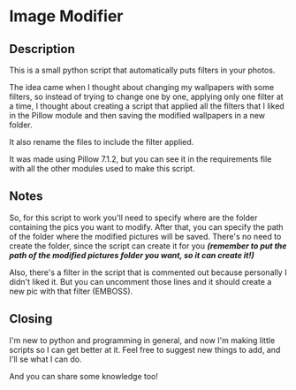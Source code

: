 # Image Modifier

## Description

This is a small python script that automatically puts filters in your photos.

The idea came when I thought about changing my wallpapers with some filters, so instead of trying to change one by one, applying only one filter at a time, I thought about creating a script that applied all the filters that I liked in the Pillow module and then saving the modified wallpapers in a new folder.

It also rename the files to include the filter applied.

It was made using Pillow 7.1.2, but you can see it in the requirements file with all the other modules used to make this script.

## Notes

So, for this script to work you'll need to specify where are the folder containing the pics you want to modify. After that, you can specify the path of the folder where the modified pictures will be saved. There's no need to create the folder, since the script can create it for you __*(remember to put the path of the modified pictures folder you want, so it can create it!)*__

Also, there's a filter in the script that is commented out because personally I didn't liked it. But you can uncomment those lines and it should create a new pic with that filter (EMBOSS).

## Closing

I'm new to python and programming in general, and now I'm making little scripts so I can get better at it. Feel free to suggest new things to add, and I'll se what I can do.

And you can share some knowledge too!
